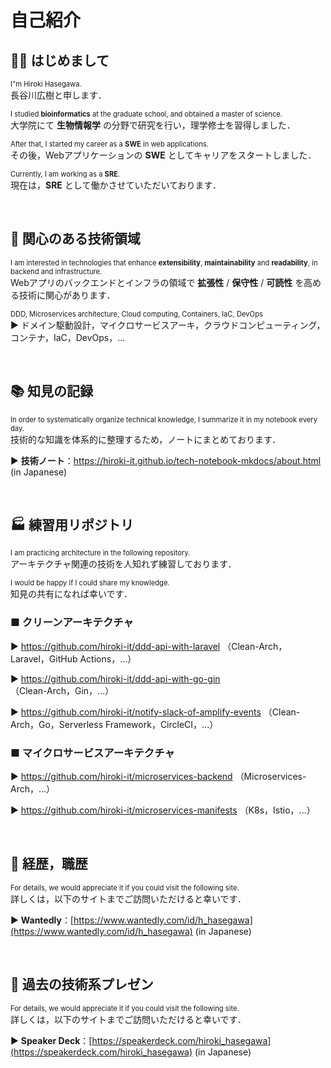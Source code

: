 # 自己紹介

## 👋🏻 はじめまして

<span style="font-size: 80%;">I"m Hiroki Hasegawa.</span><br>
長谷川広樹と申します．

<span style="font-size: 80%;">I studied **bioinformatics** at the graduate school, and obtained a master of science.</span><br>
大学院にて **生物情報学** の分野で研究を行い，理学修士を習得しました．

<span style="font-size: 80%;">After that, I started my career as a **SWE** in web applications.</span><br>
その後，Webアプリケーションの **SWE** としてキャリアをスタートしました．

<span style="font-size: 80%;">Currently, I am working as a **SRE**.</span><br>
現在は，**SRE** として働かさせていただいております．

<br>

## 🎯 関心のある技術領域

<span style="font-size: 80%;">I am interested in technologies that enhance **extensibility**, **maintainability** and **readability**, in backend and infrastructure.</span><br>
Webアプリのバックエンドとインフラの領域で **拡張性** / **保守性** / **可読性** を高める技術に関心があります．

<span style="font-size: 80%;">DDD, Microservices architecture, Cloud computing, Containers, IaC, DevOps</span><br>
▶ ドメイン駆動設計，マイクロサービスアーキ，クラウドコンピューティング，コンテナ，IaC，DevOps，...

<br>

## 📚 知見の記録

<span style="font-size: 80%;">In order to systematically organize technical knowledge, I summarize it in my notebook every day.</span><br>
技術的な知識を体系的に整理するため，ノートにまとめております．

▶ **技術ノート**：https://hiroki-it.github.io/tech-notebook-mkdocs/about.html  (in Japanese)

<br>

## 🏭 練習用リポジトリ

<span style="font-size: 80%;">I am practicing architecture in the following repository.</span><br>
アーキテクチャ関連の技術を人知れず練習しております．

<span style="font-size: 80%;">I would be happy if I could share my knowledge.</span><br>
知見の共有になれば幸いです．

### ■ クリーンアーキテクチャ

▶ https://github.com/hiroki-it/ddd-api-with-laravel （Clean-Arch，Laravel，GitHub Actions，...）

▶ https://github.com/hiroki-it/ddd-api-with-go-gin （Clean-Arch，Gin，...）

▶ https://github.com/hiroki-it/notify-slack-of-amplify-events （Clean-Arch，Go，Serverless Framework，CircleCI，...）

### ■ マイクロサービスアーキテクチャ

▶ https://github.com/hiroki-it/microservices-backend （Microservices-Arch，...）

▶ https://github.com/hiroki-it/microservices-manifests （K8s，Istio，...）

<br>

## 💼 経歴，職歴

<span style="font-size: 80%;">For details, we would appreciate it if you could visit the following site.</span><br>
詳しくは，以下のサイトまでご訪問いただけると幸いです．

▶ **Wantedly**：[https://www.wantedly.com/id/h_hasegawa](https://www.wantedly.com/id/h_hasegawa) (in Japanese)

<br>

## 📢 過去の技術系プレゼン

<span style="font-size: 80%;">For details, we would appreciate it if you could visit the following site.</span><br>
詳しくは，以下のサイトまでご訪問いただけると幸いです．

▶ **Speaker Deck**：[https://speakerdeck.com/hiroki_hasegawa](https://speakerdeck.com/hiroki_hasegawa) (in Japanese)

<br>

